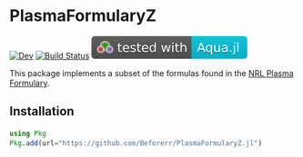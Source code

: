 # PlasmaFormularyZ

[![Dev](https://img.shields.io/badge/docs-dev-blue.svg)](https://Beforerr.github.io/PlasmaFormularyZ.jl/dev/)
[![Build Status](https://github.com/Beforerr/PlasmaFormularyZ.jl/actions/workflows/CI.yml/badge.svg?branch=main)](https://github.com/Beforerr/PlasmaFormularyZ.jl/actions/workflows/CI.yml?query=branch%3Amain)
[![Aqua](https://raw.githubusercontent.com/JuliaTesting/Aqua.jl/master/badge.svg)](https://github.com/JuliaTesting/Aqua.jl)

This package implements a subset of the formulas found in the [NRL Plasma Formulary](https://www.nrl.navy.mil/News-Media/Publications/NRL-Plasma-Formulary/).

## Installation

```julia
using Pkg
Pkg.add(url="https://github.com/Beforerr/PlasmaFormularyZ.jl")
```